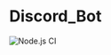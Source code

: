 # Discord_Bot

![Node.js CI](https://github.com/agavram/Discord_Bot/workflows/Node.js%20CI/badge.svg?branch=master)
